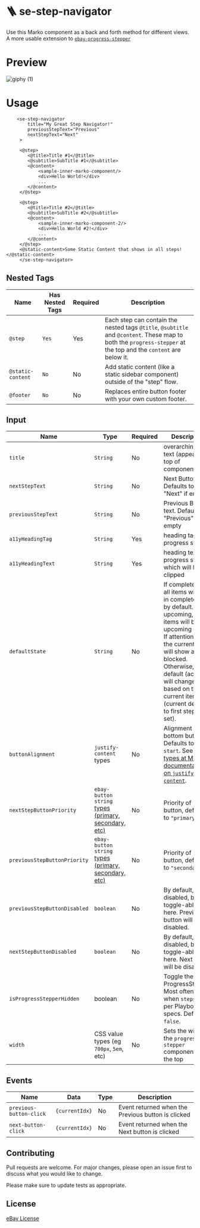 # 🪜 se-step-navigator

Use this Marko component as a back and forth method for different views. A more usable extension to [`ebay-progress-stepper`](https://github.com/eBay/ebayui-core/tree/master/src/components/ebay-progress-stepper)

# Preview

![giphy (1)](https://media.github.corp.ebay.com/user/6936/files/3e64669c-4886-44ea-acd9-c5fb073de690)


# Usage

```marko
    <se-step-navigator
    	title="My Great Step Navigator!"
        previousStepText="Previous"
        nextStepText="Next"
 	 >
 	 
 	 <@step>
 	 	<@title>Title #1</@title>
 	 	<@subtitle>SubTitle #1</@subtitle>
 	 	<@content>
 	 		<sample-inner-marko-component/>
 	 		<div>Hello World!</div>
 	 		...
 	 	</@content>
 	 </@step>
 	 
 	 <@step>
 	 	<@title>Title #2</@title>
 	 	<@subtitle>SubTitle #2</@subtitle>
 	 	<@content>
 	 		<sample-inner-marko-component-2/>
 	 		<div>Hello World #2!</div>
 	 		...
 	 	</@content>
 	 </@step>
	 <@static-content>Some Static Content that shows in all steps!</@static-content>
 	 </se-step-navigator>
```

## Nested Tags

| Name              | Has Nested Tags           | Required | Description
| ---               | ---            | ---      | ---
| `@step`           | `Yes`       | Yes |  Each step can contain the nested tags `@title`, `@subtitle` and `@content`. These map to both the `progress-stepper` at the top and the `content` are below it.
| `@static-content`           | `No`       | No |  Add static content (like a static sidebar component) outside of the "step" flow. 
| `@footer`           | `No`       | No |  Replaces entire button footer with your own custom footer.
## Input

| Name              | Type           | Required | Description
| ---               | ---            | ---      | ---
| `title`           | `String`       | No |  overarching title text (appears at top of component)
| `nextStepText`             | `String`       | No |  Next Button text. Defaults to "Next" if empty
| `previousStepText`             | `String`       | No |  Previous Button text. Defaults to "Previous" if empty
| `a11yHeadingTag`             | `String`       | Yes |  heading tag for progress stepper
| `a11yHeadingText`             | `String`       | Yes |heading text for progress stepper which will be clipped
| `defaultState`					|`String`  	| No| If complete, then all items will be in complete state by default. If upcoming, all items will be in upcoming state. If attention, then the current item will show as blocked. Otherwise, the default (active), will change items based on the current item (current defaults to first step if not set).
| `buttonAlignment`					|`justify-content` types	| No| Alignment of bottom buttons. Defaults to `flex-start`. See [all types at MDN documentation on `justify-content`](https://developer.mozilla.org/en-US/docs/Web/CSS/justify-content). 
| `nextStepButtonPriority`					|`ebay-button` `string` [types (primary, secondary, etc)](https://opensource.ebay.com/ebayui-core/?path=/story/buttons-ebay-button--standard&args=priority:tertiary)	| No| Priority of button, defaults to `"primary"`
| `previousStepButtonPriority`					|`ebay-button` `string` [types (primary, secondary, etc)](https://opensource.ebay.com/ebayui-core/?path=/story/buttons-ebay-button--standard&args=priority:tertiary)	| No| Priority of button, defaults to `"secondary"`
| `previousStepButtonDisabled`					| `boolean`	| No|  By default, disabled, but toggle-able here. Previous button will be disabled.
| `nextStepButtonDisabled`					| `boolean`	| No|  By default, not disabled, but toggle-able here. Next button will be disabled.
| `isProgressStepperHidden`					| boolean	| No| Toggle the ProgressStepper. Most often used when `steps <= 2` per Playbook specs. Default: `false`. 
| `width`					| CSS value types (eg `700px`, `5em`, etc)	| No| Sets the width of the `progress-stepper` component at the top



## Events

| Name               | Data  | Type     | Description
| ---                | ---   | ---      | ---
| `previous-button-click`  | `{currentIdx}`  | No | Event returned when the Previous button is clicked
| `next-button-click`  | `{currentIdx}`  | No | Event returned when the Next button is clicked

## Contributing
Pull requests are welcome. For major changes, please open an issue first to discuss what you would like to change.

Please make sure to update tests as appropriate.


## License

[eBay License](/LICENSE.md)
